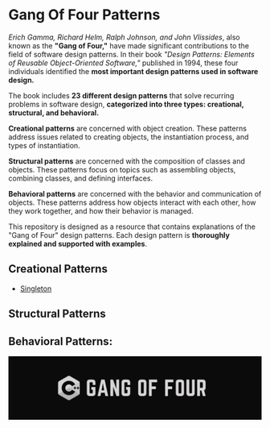 # Gang Of Four Patterns

*Erich Gamma, Richard Helm, Ralph Johnson, and John Vlissides*, also known as the **"Gang of Four,"** have made significant contributions to the field of software design patterns. In their book *"Design Patterns: Elements of Reusable Object-Oriented Software,"* published in 1994, these four individuals identified the **most important design patterns used in software design.**

The book includes **23 different design patterns** that solve recurring problems in software design, **categorized into three types: creational, structural, and behavioral.**

**Creational patterns** are concerned with object creation. These patterns address issues related to creating objects, the instantiation process, and types of instantiation.

**Structural patterns** are concerned with the composition of classes and objects. These patterns focus on topics such as assembling objects, combining classes, and defining interfaces.

**Behavioral patterns** are concerned with the behavior and communication of objects. These patterns address how objects interact with each other, how they work together, and how their behavior is managed.

This repository is designed as a resource that contains explanations of the "Gang of Four" design patterns. Each design pattern is **thoroughly explained and supported with examples**.


## Creational Patterns

 - [Singleton](https://github.com/Empera0/Gang-of-Four/tree/master/Singleton)
## Structural Patterns
## Behavioral Patterns:

![Logo](https://raw.githubusercontent.com/Empera0/Gang-of-Four/master/img/gangoffour.png?token=GHSAT0AAAAAACBELIFX6HEE4KWFSZ3PPCSCZCLJ6DQ)

